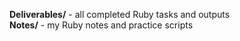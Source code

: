 **Deliverables/** - all completed Ruby tasks and outputs<br />
**Notes/** - my Ruby notes and practice scripts
